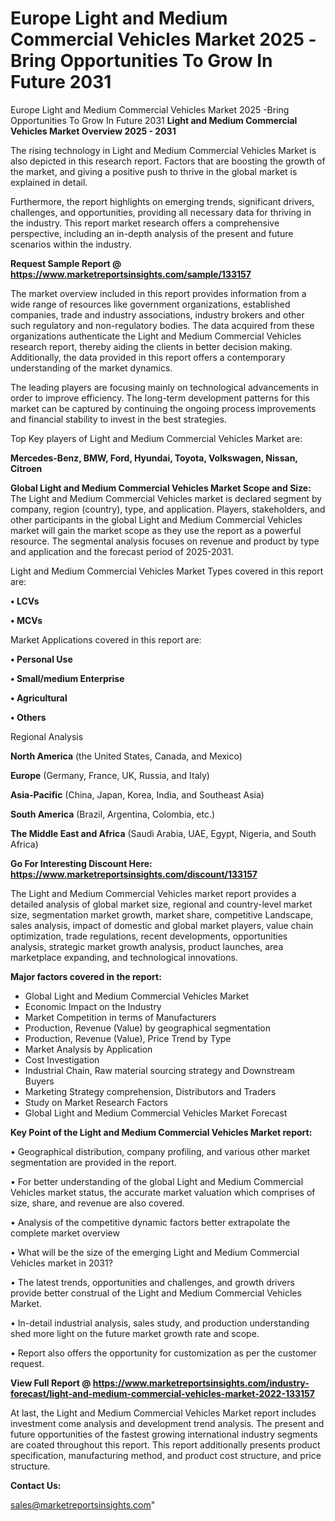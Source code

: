 # Europe Light and Medium Commercial Vehicles Market 2025 -Bring Opportunities To Grow In Future 2031
Europe Light and Medium Commercial Vehicles Market 2025 -Bring Opportunities To Grow In Future 2031
<Strong> Light and Medium Commercial Vehicles Market Overview 2025 - 2031</strong>

The rising technology in Light and Medium Commercial Vehicles Market is also depicted in this research report. Factors that are boosting the growth of the market, and giving a positive push to thrive in the global market is explained in detail.

Furthermore, the report highlights on emerging trends, significant drivers, challenges, and opportunities, providing all necessary data for thriving in the industry. This report market research offers a comprehensive perspective, including an in-depth analysis of the present and future scenarios within the industry.

<strong>Request Sample Report @ <a href=https://www.marketreportsinsights.com/sample/133157>https://www.marketreportsinsights.com/sample/133157</a></strong>

The market overview included in this report provides information from a wide range of resources like government organizations, established companies, trade and industry associations, industry brokers and other such regulatory and non-regulatory bodies. The data acquired from these organizations authenticate the Light and Medium Commercial Vehicles research report, thereby aiding the clients in better decision making. Additionally, the data provided in this report offers a contemporary understanding of the market dynamics.

The leading players are focusing mainly on technological advancements in order to improve efficiency. The long-term development patterns for this market can be captured by continuing the ongoing process improvements and financial stability to invest in the best strategies.

Top Key players of Light and Medium Commercial Vehicles Market are:

<strong>Mercedes-Benz, BMW, Ford, Hyundai, Toyota, Volkswagen, Nissan, Citroen</strong>

<strong><b>Global Light and Medium Commercial Vehicles Market Scope and Size:</b></strong>
The Light and Medium Commercial Vehicles market is declared segment by company, region (country), type, and application. Players, stakeholders, and other participants in the global Light and Medium Commercial Vehicles market will gain the market scope as they use the report as a powerful resource. The segmental analysis focuses on revenue and product by type and application and the forecast period of 2025-2031.

Light and Medium Commercial Vehicles Market Types covered in this report are:

<strong>• LCVs

• MCVs</strong>

Market Applications covered in this report are:

<strong>• Personal Use

• Small/medium Enterprise

• Agricultural

• Others</strong> 

Regional Analysis

<strong>North America</strong> (the United States, Canada, and Mexico)

<strong>Europe</strong> (Germany, France, UK, Russia, and Italy)

<strong>Asia-Pacific</strong> (China, Japan, Korea, India, and Southeast Asia)

<strong>South America</strong> (Brazil, Argentina, Colombia, etc.)

<strong>The Middle East and Africa</strong> (Saudi Arabia, UAE, Egypt, Nigeria, and South Africa)

<strong>Go For Interesting Discount Here: <a href=https://www.marketreportsinsights.com/discount/133157>https://www.marketreportsinsights.com/discount/133157</a></strong>

The Light and Medium Commercial Vehicles market report provides a detailed analysis of global market size, regional and country-level market size, segmentation market growth, market share, competitive Landscape, sales analysis, impact of domestic and global market players, value chain optimization, trade regulations, recent developments, opportunities analysis, strategic market growth analysis, product launches, area marketplace expanding, and technological innovations.

<strong><b>Major factors covered in the report:</b></strong>
<ul>
  <li>Global Light and Medium Commercial Vehicles Market </li>
  <li>Economic Impact on the Industry</li>
  <li>Market Competition in terms of Manufacturers</li>
  <li>Production, Revenue (Value) by geographical segmentation</li>
  <li>Production, Revenue (Value), Price Trend by Type</li>
  <li>Market Analysis by Application</li>
  <li>Cost Investigation</li>
  <li>Industrial Chain, Raw material sourcing strategy and Downstream Buyers</li>
  <li>Marketing Strategy comprehension, Distributors and Traders</li>
  <li>Study on Market Research Factors</li>
  <li>Global Light and Medium Commercial Vehicles Market Forecast</li>
</ul>

<strong><b>Key Point of the Light and Medium Commercial Vehicles Market report:</b></strong>

• Geographical distribution, company profiling, and various other market segmentation are provided in the report.

• For better understanding of the global Light and Medium Commercial Vehicles market status, the accurate market valuation which comprises of size, share, and revenue are also covered.

• Analysis of the competitive dynamic factors better extrapolate the complete market overview

• What will be the size of the emerging Light and Medium Commercial Vehicles market in 2031?

• The latest trends, opportunities and challenges, and growth drivers provide better construal of the Light and Medium Commercial Vehicles Market.

• In-detail industrial analysis, sales study, and production understanding shed more light on the future market growth rate and scope.

• Report also offers the opportunity for customization as per the customer request.

<strong><b>View Full Report @ <a href=https://www.marketreportsinsights.com/industry-forecast/light-and-medium-commercial-vehicles-market-2022-133157>https://www.marketreportsinsights.com/industry-forecast/light-and-medium-commercial-vehicles-market-2022-133157</a></b></strong>


At last, the Light and Medium Commercial Vehicles Market report includes investment come analysis and development trend analysis. The present and future opportunities of the fastest growing international industry segments are coated throughout this report. This report additionally presents product specification, manufacturing method, and product cost structure, and price structure.

<strong>Contact Us:</strong>

sales@marketreportsinsights.com"
